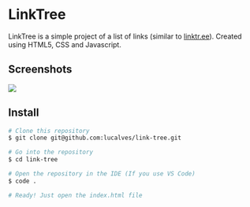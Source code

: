 # LinkTree

LinkTree is a simple project of a list of links (similar to [linktr.ee](https://linktr.ee/)). Created using HTML5, CSS and Javascript.

## Screenshots

<img src="src/img/linktree.gif">

## Install

```bash
# Clone this repository
$ git clone git@github.com:lucalves/link-tree.git

# Go into the repository
$ cd link-tree

# Open the repository in the IDE (If you use VS Code)
$ code .

# Ready! Just open the index.html file
```
